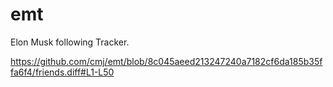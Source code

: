 # emt
Elon Musk following Tracker.

https://github.com/cmj/emt/blob/8c045aeed213247240a7182cf6da185b35ffa6f4/friends.diff#L1-L50
